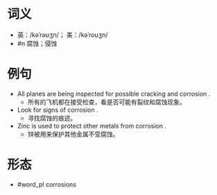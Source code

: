 # 词义
- 英：/kəˈrəʊʒn/； 美：/kəˈroʊʒn/
- #n 腐蚀；侵蚀
# 例句
- All planes are being inspected for possible cracking and corrosion .
	- 所有的飞机都在接受检查，看是否可能有裂纹和腐蚀现象。
- Look for signs of corrosion .
	- 寻找腐蚀的痕迹。
- Zinc is used to protect other metals from corrosion .
	- 锌被用来保护其他金属不受腐蚀。
# 形态
- #word_pl corrosions
